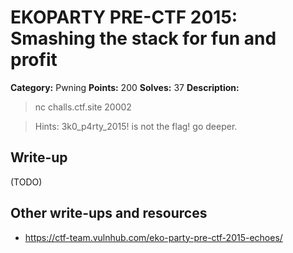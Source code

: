 # EKOPARTY PRE-CTF 2015: Smashing the stack for fun and profit

**Category:** Pwning
**Points:** 200
**Solves:** 37
**Description:**

> nc challs.ctf.site 20002

> Hints: 3k0_p4rty_2015! is not the flag! go deeper.

## Write-up

(TODO)

## Other write-ups and resources

* <https://ctf-team.vulnhub.com/eko-party-pre-ctf-2015-echoes/>
